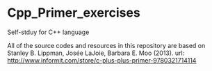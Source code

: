 # Cpp_Primer_exercises

Self-stduy for C++ language

All of the source codes and resources in this repository are based on Stanley B. Lippman, Josée LaJoie, Barbara E. Moo (2013). 
url: http://www.informit.com/store/c-plus-plus-primer-9780321714114
